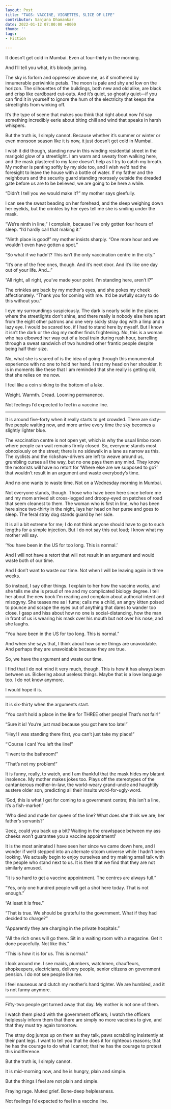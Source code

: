 ```yaml
---
layout: Post
title: "TAGS: VACCINE, VIGNETTES, SLICE OF LIFE"
contributor: Sanjana Dhamankar
date: 2022-01-12 07:00:00 +0000
thumb: ''
tags: 
- Fiction

---
```

It doesn’t get cold in Mumbai. Even at four-thirty in the morning.

And I’ll tell you what, it’s bloody jarring.

The sky is forlorn and oppressive above me, as if smothered by innumerable periwinkle petals. The moon is pale and shy and low on the horizon. The silhouettes of the buildings, both new and old alike, are black and crisp like cardboard cut-outs. And it’s quiet, so ghostly quiet—if you can find it in yourself to ignore the hum of the electricity that keeps the streetlights from winking off.

It’s the type of scene that makes you think that right about now I’d say something incredibly eerie about biting chill and wind that speaks in harsh whispers.

But the truth is, I simply cannot. Because whether it’s summer or winter or even monsoon season like it is now, it just doesn’t get cold in Mumbai.

I wish it did though, standing now in this winding residential street in the marigold glow of a streetlight. I am warm and sweaty from walking here, and the mask plastered to my face doesn’t help as I try to catch my breath. My mother is panting softly by my side too, and I wish we’d had the foresight to leave the house with a bottle of water. If my father and the neighbours and the security guard standing morosely outside the dreaded gate before us are to be believed, we are going to be here a while.

“Didn’t I tell you we would make it?” my mother says gleefully. 

I can see the sweat beading on her forehead, and the sleep weighing down her eyelids, but the crinkles by her eyes tell me she is smiling under the mask.

“We’re ninth in line,” I complain, because I’ve only gotten four hours of sleep. “I’d hardly call that making it.”

“Ninth place is good!” my mother insists sharply. “One more hour and we wouldn’t even have gotten a spot.”

“So what if we hadn’t? This isn’t the only vaccination centre in the city.”

“It’s one of the free ones, though. And it’s next door. And it’s like one day out of your life. And…”

“All right, all right, you’ve made your point. I’m standing here, aren’t I?”

The crinkles are back by my mother’s eyes, and she pokes my cheek affectionately. “Thank you for coming with me. It’d be awfully scary to do this without you.”

I eye my surroundings suspiciously. The dark is nearly solid in the places where the streetlights don’t shine, and there really is nobody else here apart from the eight other patrons and one very sickly stray dog with a limp and a lazy eye. I would be scared too, if I had to stand here by myself. But I know it isn’t the dark or the dog my mother finds frightening. No, this is a woman who has elbowed her way out of a local train during rush hour, barrelling through a sweat sandwich of two hundred other frantic people despite being half their size.

No, what she is scared of is the idea of going through this monumental experience with no one to hold her hand. I rest my head on her shoulder. It is in moments like these that I am reminded that she really is getting old, that she relies on me now. 

I feel like a coin sinking to the bottom of a lake. 

Weight. Warmth. Dread. Looming permanence.

Not feelings I’d expected to feel in a vaccine line.

<hr class="hr40">

It is around five-forty when it really starts to get crowded. There are sixty-five people waiting now, and more arrive every time the sky becomes a slightly lighter blue.

The vaccination centre is not open yet, which is why the usual limbo room where people can wait remains firmly closed. So, everyone stands most obnoxiously on the street; there is no sidewalk in a lane as narrow as this. The cyclists and the rickshaw-drivers are left to weave around us, grumbling curses all the way, but no one pays them any mind. They know the motorists will have no retort for ‘Where else are we supposed to go?’ that wouldn’t result in an argument and waste everybody’s time.

And no one wants to waste time. Not on a Wednesday morning in Mumbai.

Not everyone stands, though. Those who have been here since before me and my mom arrived sit cross-legged and droopy-eyed on patches of road that seem cleanest to them. The woman who is first in line, who has been here since two-thirty in the night, lays her head on her purse and goes to sleep. The feral stray dog stands guard by her side.

It is all a bit extreme for me; I do not think anyone should have to go to such lengths for a simple injection. But I do not say this out loud; I know what my mother will say.

‘You have been in the US for too long. This is normal.’

And I will not have a retort that will not result in an argument and would waste both of our time.

And I don’t want to waste our time. Not when I will be leaving again in three weeks.

So instead, I say other things. I explain to her how the vaccine works, and she tells me she is proud of me and my complicated biology degree. I tell her about the new book I’m reading and complain about authorial intent and misogyny. She teases me as I fume; calls me a child, an angry kitten poised to pounce and scrape the eyes out of anything that dares to wander too close. I gasp and hiss about how no one is social-distancing, how the man in front of us is wearing his mask over his mouth but not over his nose, and she laughs.

“You have been in the US for too long. This is normal.”

And when she says that, I think about how some things are unavoidable. And perhaps they are unavoidable because they are true.

So, we have the argument and waste our time.

I find that I do not mind it very much, though. This is how it has always been between us. Bickering about useless things. Maybe that is a love language too. I do not know anymore. 

I would hope it is.

<hr class="hr40">

It is six-thirty when the arguments start.

“You can’t hold a place in the line for THREE other people! That’s not fair!”

“Sure it is! You’re just mad because you got here too late!”

“Hey! I was standing there first, you can’t just take my place!”

“’Course I can! You left the line!”

“I went to the bathroom!”

“That’s not my problem!”

It is funny, really, to watch, and I am thankful that the mask hides my blatant insolence. My mother makes jokes too. Plays off the stereotypes of the cantankerous mother-in-law, the world-weary grand-uncle and haughtily austere older son, predicting all their insults word-for-ugly-word.

‘God, this is what I get for coming to a government centre; this isn’t a line, it’s a fish-market!’

‘Who died and made <em>her</em> queen of the line? What does she think we are; her father’s servants?’

‘Jeez, could you back up a bit? Waiting in the crawlspace between my ass cheeks won’t guarantee you a vaccine appointment!’

It is the most animated I have seen her since we came down here, and I wonder if we’d stepped into an alternate sitcom universe while I hadn’t been looking. We actually begin to enjoy ourselves and try making small talk with the people who stand next to us. It is then that we find that they are not similarly amused.

“It is so hard to get a vaccine appointment. The centres are always full.”

“Yes, only one hundred people will get a shot here today. That is not enough.”

“At least it is free.”

“That is true. We should be grateful to the government. What if they had decided to charge?”

“Apparently they are charging in the private hospitals.”

“All the rich ones will go there. Sit in a waiting room with a magazine. Get it done peacefully. Not like this.”

“This is how it is for us. This is normal.”

I look around me. I see maids, plumbers, watchmen, chauffeurs, shopkeepers, electricians, delivery people, senior citizens on government pension. I do not see people like me.

I feel nauseous and clutch my mother’s hand tighter. We are humbled, and it is not funny anymore.

<hr class="hr40">

Fifty-two people get turned away that day. My mother is not one of them.

I watch them plead with the government officers; I watch the officers helplessly inform them that there are simply no more vaccines to give, and that they must try again tomorrow.

The stray dog jumps up on them as they talk, paws scrabbling insistently at their pant legs. I want to tell you that he does it for righteous reasons; that he has the courage to do what I cannot; that he has the courage to protest this indifference.

But the truth is, I simply cannot.

It is mid-morning now, and he is hungry, plain and simple.

But the things I feel are not plain and simple.

Fraying rage. Muted grief. Bone-deep helplessness.

Not feelings I’d expected to feel in a vaccine line.

